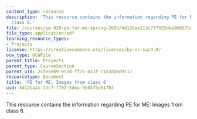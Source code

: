 ```yaml
---
content_type: resource
description: 'This resource contains the information regarding PE for ME: Images from
  class 6.'
file: /courses/pe-920-pe-for-me-spring-2005/4d12baa113c7f7925dea9b6575d61783_MITPE_920S05_6.pdf
file_type: application/pdf
learning_resource_types:
- Projects
license: https://creativecommons.org/licenses/by-nc-sa/4.0/
ocw_type: OCWFile
parent_title: Projects
parent_type: CourseSection
parent_uid: 2cfe5eb9-053d-ff75-413f-c153d48d9117
resourcetype: Document
title: 'PE for ME: Images from class 6'
uid: 4d12baa1-13c7-f792-5dea-9b6575d61783
---
```

This resource contains the information regarding PE for ME: Images from class 6.
